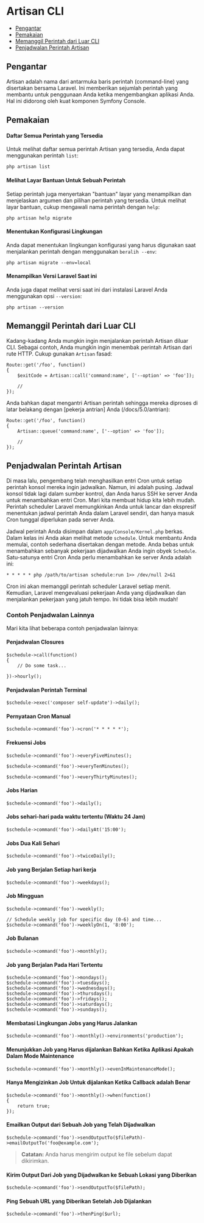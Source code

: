 # Artisan CLI

- [Pengantar](#introduction)
- [Pemakaian](#usage)
- [Memanggil Perintah dari Luar CLI](#calling-commands-outside-of-cli)
- [Penjadwalan Perintah Artisan](#scheduling-artisan-commands)

<a name="introduction"></a>
## Pengantar

Artisan adalah nama dari antarmuka baris perintah (command-line) yang disertakan bersama Laravel. Ini memberikan sejumlah perintah yang membantu untuk penggunaan Anda ketika mengembangkan aplikasi Anda. Hal ini didorong oleh kuat komponen Symfony Console.

<a name="usage"></a>
## Pemakaian

#### Daftar Semua Perintah yang Tersedia

Untuk melihat daftar semua perintah Artisan yang tersedia, Anda dapat menggunakan perintah `list`:

	php artisan list

#### Melihat Layar Bantuan Untuk Sebuah Perintah

Setiap perintah juga menyertakan "bantuan" layar yang menampilkan dan menjelaskan argumen dan pilihan perintah yang tersedia. Untuk melihat layar bantuan, cukup mengawali nama perintah dengan `help`:

	php artisan help migrate

#### Menentukan Konfigurasi Lingkungan

Anda dapat menentukan lingkungan konfigurasi yang harus digunakan saat menjalankan perintah dengan menggunakan `beralih --env`:

	php artisan migrate --env=local

#### Menampilkan Versi Laravel Saat ini

Anda juga dapat melihat versi saat ini dari instalasi Laravel Anda menggunakan opsi `--version`:

	php artisan --version

<a name="calling-commands-outside-of-cli"></a>
## Memanggil Perintah dari Luar CLI

Kadang-kadang Anda mungkin ingin menjalankan perintah Artisan diluar CLI. Sebagai contoh, Anda mungkin ingin menembak perintah Artisan dari rute HTTP. Cukup gunakan `Artisan` fasad:

	Route::get('/foo', function()
	{
		$exitCode = Artisan::call('command:name', ['--option' => 'foo']);

		//
	});

Anda bahkan dapat mengantri Artisan perintah sehingga mereka diproses di latar belakang dengan [pekerja antrian] Anda (/docs/5.0/antrian):

	Route::get('/foo', function()
	{
		Artisan::queue('command:name', ['--option' => 'foo']);

		//
	});

<a name="scheduling-artisan-commands"></a>
## Penjadwalan Perintah Artisan

Di masa lalu, pengembang telah menghasilkan entri Cron untuk setiap perintah konsol mereka ingin jadwalkan. Namun, ini adalah pusing. Jadwal konsol tidak lagi dalam sumber kontrol, dan Anda harus SSH ke server Anda untuk menambahkan entri Cron. Mari kita membuat hidup kita lebih mudah. Perintah scheduler Laravel memungkinkan Anda untuk lancar dan ekspresif menentukan jadwal perintah Anda dalam Laravel sendiri, dan hanya masuk Cron tunggal diperlukan pada server Anda.

Jadwal perintah Anda disimpan dalam `app/Console/Kernel.php` berkas. Dalam kelas ini Anda akan melihat metode `schedule`. Untuk membantu Anda memulai, contoh sederhana disertakan dengan metode. Anda bebas untuk menambahkan sebanyak pekerjaan dijadwalkan Anda ingin obyek `Schedule`. Satu-satunya entri Cron Anda perlu menambahkan ke server Anda adalah ini:

	* * * * * php /path/to/artisan schedule:run 1>> /dev/null 2>&1

Cron ini akan memanggil perintah scheduler Laravel setiap menit. Kemudian, Laravel mengevaluasi pekerjaan Anda yang dijadwalkan dan menjalankan pekerjaan yang jatuh tempo. Ini tidak bisa lebih mudah!

### Contoh Penjadwalan Lainnya

Mari kita lihat beberapa contoh penjadwalan lainnya:

#### Penjadwalan Closures

	$schedule->call(function()
	{
		// Do some task...

	})->hourly();

#### Penjadwalan Perintah Terminal

	$schedule->exec('composer self-update')->daily();

#### Pernyataan Cron Manual

	$schedule->command('foo')->cron('* * * * *');

#### Frekuensi Jobs

	$schedule->command('foo')->everyFiveMinutes();

	$schedule->command('foo')->everyTenMinutes();

	$schedule->command('foo')->everyThirtyMinutes();

#### Jobs Harian

	$schedule->command('foo')->daily();

#### Jobs sehari-hari pada waktu tertentu (Waktu 24 Jam)

	$schedule->command('foo')->dailyAt('15:00');

#### Jobs Dua Kali Sehari

	$schedule->command('foo')->twiceDaily();

#### Job yang Berjalan Setiap hari kerja

	$schedule->command('foo')->weekdays();

#### Job Mingguan

	$schedule->command('foo')->weekly();

	// Schedule weekly job for specific day (0-6) and time...
	$schedule->command('foo')->weeklyOn(1, '8:00');

#### Job Bulanan

	$schedule->command('foo')->monthly();

#### Job yang Berjalan Pada Hari Tertentu

	$schedule->command('foo')->mondays();
	$schedule->command('foo')->tuesdays();
	$schedule->command('foo')->wednesdays();
	$schedule->command('foo')->thursdays();
	$schedule->command('foo')->fridays();
	$schedule->command('foo')->saturdays();
	$schedule->command('foo')->sundays();

#### Membatasi Lingkungan Jobs yang Harus Jalankan

	$schedule->command('foo')->monthly()->environments('production');

#### Menunjukkan Job yang Harus dijalankan Bahkan Ketika Aplikasi Apakah Dalam Mode Maintenance

	$schedule->command('foo')->monthly()->evenInMaintenanceMode();

#### Hanya Mengizinkan Job Untuk dijalankan Ketika Callback adalah Benar

	$schedule->command('foo')->monthly()->when(function()
	{
		return true;
	});

#### Emailkan Output dari Sebuah Job yang Telah Dijadwalkan

	$schedule->command('foo')->sendOutputTo($filePath)->emailOutputTo('foo@example.com');

> **Catatan:** Anda harus mengirim output ke file sebelum dapat dikirimkan.

#### Kirim Output Dari Job yang Dijadwalkan ke Sebuah Lokasi yang Diberikan

	$schedule->command('foo')->sendOutputTo($filePath);

#### Ping Sebuah URL yang Diberikan Setelah Job Dijalankan

	$schedule->command('foo')->thenPing($url);
